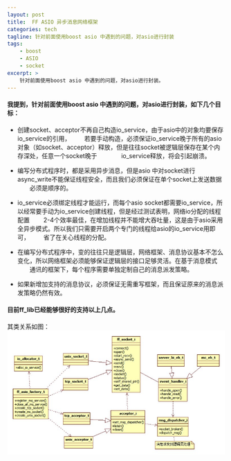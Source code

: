 ```yaml
---
layout: post
title:  FF ASIO 异步消息网络框架
categories: tech
tagline: 针对前面使用boost asio 中遇到的问题，对asio进行封装
tags:
    - boost
    - ASIO
    - socket
excerpt: >
    针对前面使用boost asio 中遇到的问题，对asio进行封装。
---
```


#### 我提到，针对前面使用boost asio 中遇到的问题，对asio进行封装，如下几个目标：

* 创建socket、acceptor不再自己构造io_service，由于asio中的对象均要保存io_service的引用，
　　若要手动构造，必须保证io_service晚于所有的asio对象（如socket、acceptor）释放，但是往往socket被逻辑层保存在某个内存深处，任意一个socket晚于　　　　io_service释放，将会引起崩溃。

* 编写分布式程序时，都是采用异步消息，但是asio 中对socket进行async_write不能保证线程安全，而且我们必须保证在单个socket上发送数据
　　必须是顺序的。

* io_service必须绑定线程才能运行，而每个asio socket都需要io_service，所以经常要手动为io_service创建线程，但是经过测试表明，网络io分配的线程配置
　　2-4个效率最佳，在增加线程并不能增大吞吐量，这是由于asio采用全异步模式。所以我们只需要开启两个专门的线程给asio的io_service用即可，
　　省了在关心线程的分配。
* 在编写分布式程序中，变的往往只是逻辑层，网络框架、消息协议基本不怎么变化，所以网络框架必须能够保证逻辑层的接口足够灵活。在基于消息模式
　　通讯的框架下，每个程序需要单独定制自己的消息派发策略。
* 如果新增加支持的消息协议，必须保证无需重写框架，而且保证原来的消息派发策略仍然有效。

#### 目前ff_lib已经能够很好的支持以上几点。

其类关系如图：
![](/assets/img/asioframework/asioframework1.jpg)


